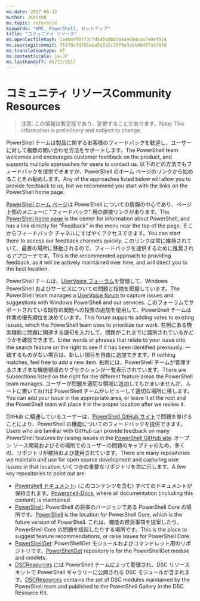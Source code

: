 ```yaml
---
ms.date: 2017-06-12
author: JKeithB
ms.topic: reference
keywords: "WMF, PowerShell, セットアップ"
title: "コミュニティ リソース"
ms.openlocfilehash: 1a4b49f0773c7d54b6dbb504a9d44cae7e0ef924
ms.sourcegitcommit: 75f70c7df01eea5e7a2c16f9a3ab1dd437a1f8fd
ms.translationtype: HT
ms.contentlocale: ja-JP
ms.lasthandoff: 06/12/2017
---
```

# <a name="community-resources"></a><span data-ttu-id="c7cb4-103">コミュニティ リソース</span><span class="sxs-lookup"><span data-stu-id="c7cb4-103">Community Resources</span></span> #
> <span data-ttu-id="c7cb4-104">注意: この情報は暫定版であり、変更することがあります。</span><span class="sxs-lookup"><span data-stu-id="c7cb4-104">Note: This information is preliminary and subject to change.</span></span>

<span data-ttu-id="c7cb4-105">PowerShell チームは製品に関するお客様のフィードバックを歓迎し、ユーザーに対して複数の問い合わせ方法をサポートします。</span><span class="sxs-lookup"><span data-stu-id="c7cb4-105">The PowerShell team welcomes and encourages customer feedback on the product, and supports multiple approaches for users to contact us.</span></span>
<span data-ttu-id="c7cb4-106">以下のどの方法でもフィードバックを提供できますが、PowerShell のホーム ページのリンクから始めることをお勧めします。</span><span class="sxs-lookup"><span data-stu-id="c7cb4-106">Any of the approaches listed below will allow you to provide feedback to us, but we recommend you start with the links on the PowerShell home page.</span></span>  

<span data-ttu-id="c7cb4-107">[PowerShell ホーム ページ](https://microsoft.com/powershell)は PowerShell についての情報の中心であり、ページ上部のメニューに "フィードバック" 用の直接リンクがあります。</span><span class="sxs-lookup"><span data-stu-id="c7cb4-107">The [PowerShell home page](https://microsoft.com/powershell) is the center for information about PowerShell, and has a link directly for "Feedback" in the menu near the top of the page.</span></span> <span data-ttu-id="c7cb4-108">そこからフィードバック チャネルにすばやくアクセスできます。</span><span class="sxs-lookup"><span data-stu-id="c7cb4-108">You can start there to access our feedback channels quickly.</span></span>
<span data-ttu-id="c7cb4-109">このリンクは常に維持されていて、最善の場所に移動されるので、フィードバックを提供するために推奨されるアプローチです。</span><span class="sxs-lookup"><span data-stu-id="c7cb4-109">This is the recommended approach to providing feedback, as it will be actively maintained over time, and will direct you to the best location.</span></span>  
 
<span data-ttu-id="c7cb4-110">PowerShell チームは、[UserVoice フォーラム](https://windowsserver.uservoice.com/forums/301869-powershell/)を管理して、Windows PowerShell およびサービスについての問題と指摘を把握しています。</span><span class="sxs-lookup"><span data-stu-id="c7cb4-110">The PowerShell team manages a [UserVoice forum](https://windowsserver.uservoice.com/forums/301869-powershell/) to capture issues and suggestions with Windows PowerShell and our services.</span></span> <span data-ttu-id="c7cb4-111">このフォーラムでサポートされている既存の問題への投票の追加を使用して、PowerShell チームは作業の優先順位を決めています。</span><span class="sxs-lookup"><span data-stu-id="c7cb4-111">This forum supports adding votes to existing issues, which the PowerShell team uses to prioritize our work.</span></span>
<span data-ttu-id="c7cb4-112">右側にある検索機能に問題に関連する語句を入力して、問題がこれまでに識別されているかどうかを確認できます。</span><span class="sxs-lookup"><span data-stu-id="c7cb4-112">Enter words or phrases that relate to your issue into the search feature on the right to see if it has been identified previously.</span></span>
<span data-ttu-id="c7cb4-113">一致するものがない場合は、新しい項目を自由に追加できます。</span><span class="sxs-lookup"><span data-stu-id="c7cb4-113">If nothing matches, feel free to add a new item.</span></span> <span data-ttu-id="c7cb4-114">右側には、PowerShell チームが管理するさまざまな機能領域のサブセクションが一覧表示されています。</span><span class="sxs-lookup"><span data-stu-id="c7cb4-114">There are subsections listed on the right for the different feature areas the PowerShell team manages.</span></span>
<span data-ttu-id="c7cb4-115">ユーザーが問題を適切な領域に追加してもかまいませんが、ルートに置いておけば PowerShell チームがレビューして適切な場所に移します。</span><span class="sxs-lookup"><span data-stu-id="c7cb4-115">You can add your issue in the appropriate area, or leave it at the root and the PowerShell team will place it in the proper location after we review it.</span></span>

<span data-ttu-id="c7cb4-116">GitHub に精通しているユーザーは、[PowerShell GitHub サイト](https://github.com/powershell)で問題を挙げることにより、PowerShell の機能についてのフィードバックを提供できます。</span><span class="sxs-lookup"><span data-stu-id="c7cb4-116">Users who are familiar with GitHub can provide feedback on many PowerShell features by raising issues in the [PowerShell GitHub site](https://github.com/powershell).</span></span>
<span data-ttu-id="c7cb4-117">オープン ソース開発およびその場所でのユーザーの問題のキャプチャのため、多くの、リポジトリが維持および使用されています。</span><span class="sxs-lookup"><span data-stu-id="c7cb4-117">There are many repositories we maintain and use for open source development and capturing user issues in that location.</span></span> <span data-ttu-id="c7cb4-118">いくつかの重要なリポジトリを次に示します。</span><span class="sxs-lookup"><span data-stu-id="c7cb4-118">A few key repositories to point out are:</span></span>

* <span data-ttu-id="c7cb4-119">[Powershell ドキュメント](https://github.com/PowerShell/powershell-docs): (このコンテンツを含む) すべてのドキュメントが保持されます。</span><span class="sxs-lookup"><span data-stu-id="c7cb4-119">[Powershell-Docs](https://github.com/PowerShell/powershell-docs), where all documentation (including this content) is maintained.</span></span> 
* <span data-ttu-id="c7cb4-120">[PowerShell](https://github.com/PowerShell/powershell): PowerShell の将来のバージョンである PowerShell Core の場所です。</span><span class="sxs-lookup"><span data-stu-id="c7cb4-120">[PowerShell](https://github.com/PowerShell/powershell) is the location for PowerShell Core, which is the future version of PowerShell.</span></span> <span data-ttu-id="c7cb4-121">これは、機能の推奨事項を提案したり、PowerShell Core の問題を提起したりする場所です。</span><span class="sxs-lookup"><span data-stu-id="c7cb4-121">This is the place to suggest feature recommendations, or raise issues for PowerShell Core.</span></span>   
* <span data-ttu-id="c7cb4-122">[PowerShellGet](https://github.com/PowerShell/powershellget): PowerShellGet モジュールおよびコマンドレット用のリポジトリです。</span><span class="sxs-lookup"><span data-stu-id="c7cb4-122">[PowerShellGet](https://github.com/PowerShell/powershellget) repository is for the PowerShellGet module and cmdlets.</span></span>
* <span data-ttu-id="c7cb4-123">[DSCResources](https://github.com/PowerShell/DscResources) には PowerShell チームによって管理され、DSC リソース キットで PowerShell ギャラリーに公開される DSC モジュールが含まれます。</span><span class="sxs-lookup"><span data-stu-id="c7cb4-123">[DSCResources](https://github.com/PowerShell/DscResources) contains the set of DSC modules maintained by the PowerShell team and published to the PowerShell Gallery in the DSC Resource Kit.</span></span>

